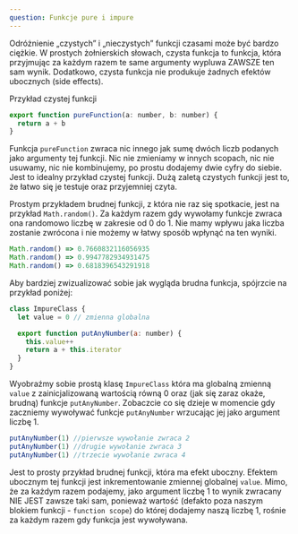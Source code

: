 ```yaml
---
question: Funkcje pure i impure
---
```


Odróżnienie „czystych” i „nieczystych” funkcji czasami może być bardzo ciężkie. W prostych żołnierskich słowach, czysta funkcja to funkcja, która
przyjmując za każdym razem te same argumenty wypluwa ZAWSZE ten sam wynik. Dodatkowo, czysta funkcja nie produkuje żadnych efektów ubocznych (side effects).

Przykład czystej funkcji
```javascript
export function pureFunction(a: number, b: number) {
  return a + b
}
```

Funkcja `pureFunction` zwraca nic innego jak sumę dwóch liczb podanych jako argumenty tej funkcji. Nic nie zmieniamy w innych scopach, nic nie usuwamy, nic nie kombinujemy, po
prostu dodajemy dwie cyfry do siebie. Jest to idealny przykład czystej funkcji. Dużą zaletą czystych funkcji jest to, że łatwo się je testuje oraz przyjemniej
czyta.

Prostym przykładem brudnej funkcji, z która nie raz się spotkacie, jest na przykład `Math.random()`. Za każdym razem gdy wywołamy funkcje zwraca ona randomowo liczbę
w zakresie od 0 do 1. Nie mamy wpływu jaka liczba zostanie zwrócona i nie możemy w łatwy sposób wpłynąć na ten wyniki.

```javascript
Math.random() => 0.7660832116056935
Math.random() => 0.9947782934931475
Math.random() => 0.6818396543291918
```

Aby bardziej zwizualizować sobie jak wygląda brudna funkcja, spójrzcie na przykład poniżej:

```javascript
class ImpureClass {
  let value = 0 // zmienna globalna

  export function putAnyNumber(a: number) {
    this.value++
    return a + this.iterator
  }
}
```

Wyobraźmy sobie prostą klasę `ImpureClass` która ma globalną zmienną `value` z zainicjalizowaną
wartością równą 0 oraz (jak się zaraz okaże, brudną) funkcje `putAnyNumber`. Zobaczcie co się dzieje w momencie gdy zaczniemy wywoływać funkcje `putAnyNumber`
wrzucając jej jako argument liczbę 1. 

```javascript
putAnyNumber(1) //pierwsze wywołanie zwraca 2
putAnyNumber(1) //drugie wywołanie zwraca 3
putAnyNumber(1) //trzecie wywołanie zwraca 4
```

Jest to prosty przykład brudnej funkcji, która ma efekt uboczny. Efektem ubocznym tej funkcji jest inkrementowanie zmiennej globalnej `value`. Mimo, że
za każdym razem podajemy, jako argument liczbę 1 to wynik zwracany NIE JEST zawsze taki sam, ponieważ wartość (defakto poza naszym blokiem funkcji - `function scope`) 
do której dodajemy naszą liczbę 1, rośnie za każdym razem gdy funkcja jest wywoływana.